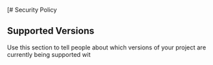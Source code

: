 [# Security Policy

## Supported Versions

Use this section to tell people about which versions of your project are
currently being supported wit